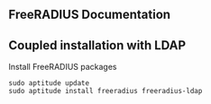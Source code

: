 ## FreeRADIUS Documentation
## Coupled installation with LDAP

Install FreeRADIUS packages

	sudo aptitude update
	sudo aptitude install freeradius freeradius-ldap
